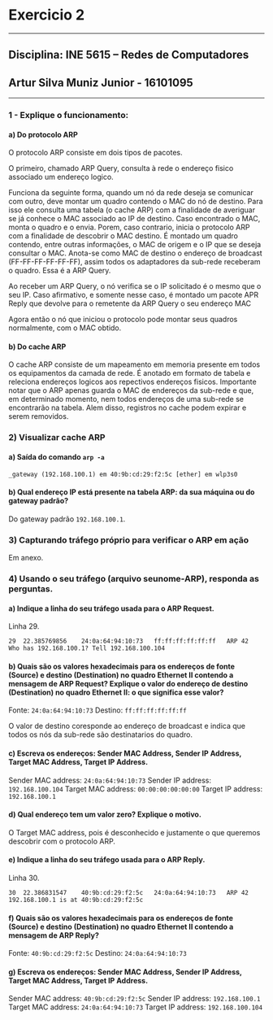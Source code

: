 # Exercicio 2
___
## Disciplina: INE 5615 – Redes de Computadores
## Artur Silva Muniz Junior - 16101095
___

### 1 - Explique o funcionamento:
#### a) Do protocolo ARP
O protocolo ARP consiste em dois tipos de pacotes.

O primeiro, chamado ARP Query, consulta à rede o endereço fisico associado um endereço logico.

Funciona da seguinte forma, quando um nó da rede deseja se comunicar com outro, deve montar um quadro
contendo o MAC do nó de destino.
Para isso ele consulta uma tabela (o cache ARP) com a finalidade de averiguar se já conhece o MAC associado ao IP de destino.
Caso encontrado o MAC, monta o quadro e o envia.
Porem, caso contrario, inicia o protocolo ARP com a finalidade de descobrir o MAC destino.
É montado um quadro contendo, entre outras informações, o MAC de origem e o IP que se deseja consultar o MAC.
Anota-se como MAC de destino o endereço de broadcast (FF-FF-FF-FF-FF-FF), assim todos os adaptadores da sub-rede receberam o quadro.
Essa é a ARP Query.

Ao receber um ARP Query, o nó verifica se o IP solicitado é o mesmo que o seu IP.
Caso afirmativo, e somente nesse caso, é montado um pacote APR Reply que devolve para o remetente da ARP Query o seu endereço MAC

Agora então o nó que iniciou o protocolo pode montar seus quadros normalmente, com o MAC obtido.

#### b) Do cache ARP
O cache ARP consiste de um mapeamento em memoria presente em todos os equipamentos da camada de rede.
É anotado em formato de tabela e releciona endereços logicos aos repectivos endereços fisicos.
Importante notar que o ARP apenas guarda o MAC de endereços da sub-rede e que, em determinado momento, nem todos endereços de uma sub-rede se encontrarão na tabela.
Alem disso, registros no cache podem expirar e serem removidos.

### 2) Visualizar cache ARP
#### a) Saída do comando `arp -a`

```
_gateway (192.168.100.1) em 40:9b:cd:29:f2:5c [ether] em wlp3s0
```

#### b) Qual endereço IP está presente na tabela ARP: da sua máquina ou do gateway padrão?
Do gateway padrão `192.168.100.1`.

### 3) Capturando tráfego próprio para verificar o ARP em ação
Em anexo.

### 4) Usando o seu tráfego (arquivo seunome-ARP), responda as perguntas.
#### a) Indique a linha do seu tráfego usada para o ARP Request.
Linha 29.

```
29	22.385769856	24:0a:64:94:10:73	ff:ff:ff:ff:ff:ff	ARP	42	Who has 192.168.100.1? Tell 192.168.100.104
```

#### b) Quais são os valores hexadecimais para os endereços de fonte (Source) e destino (Destination) no quadro Ethernet II contendo a mensagem de ARP Request? Explique o valor do endereço de destino (Destination) no quadro Ethernet II: o que significa esse valor?

Fonte: `24:0a:64:94:10:73`
Destino: `ff:ff:ff:ff:ff:ff`

O valor de destino coresponde ao endereço de broadcast e indica que todos os nós da sub-rede são destinatarios do quadro.

#### c) Escreva os endereços: Sender MAC Address, Sender IP Address, Target MAC Address, Target IP Address.
Sender MAC address: `24:0a:64:94:10:73`
Sender IP address: `192.168.100.104`
Target MAC address: `00:00:00:00:00:00`
Target IP address: `192.168.100.1`

#### d) Qual endereço tem um valor zero? Explique o motivo.
O Target MAC address, pois é desconhecido e justamente o que queremos descobrir com o protocolo ARP.

#### e) Indique a linha do seu tráfego usada para o ARP Reply.
Linha 30.

```
30	22.386831547	40:9b:cd:29:f2:5c	24:0a:64:94:10:73	ARP	42	192.168.100.1 is at 40:9b:cd:29:f2:5c
```

#### f) Quais são os valores hexadecimais para os endereços de fonte (Source) e destino (Destination) no quadro Ethernet II contendo a mensagem de ARP Reply?
Fonte: `40:9b:cd:29:f2:5c`
Destino: `24:0a:64:94:10:73`

#### g) Escreva os endereços: Sender MAC Address, Sender IP Address, Target MAC Address, Target IP Address.

Sender MAC address: `40:9b:cd:29:f2:5c`
Sender IP address: `192.168.100.1`
Target MAC address: `24:0a:64:94:10:73`
Target IP address: `192.168.100.104`
